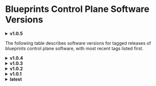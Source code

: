 <!-- Generated by release_change_audit.py on 2025-07-14 16:21:58 -->
<!-- New version v1.0.5 added to Control Plane Versions -->

# Blueprints Control Plane Software Versions

<details>
<summary><strong>v1.0.5</strong></summary>

## Software Used in Containers

|         Container Name          |  Provider  |      Name      |         Type         | Version |
| :-----------------------------: | :--------: | :------------: | :------------------: | :-----: |
| oci-corrino-cp / pod-util-amd64 |   Oracle   |  oraclelinux   |      Container       |    8    |
| oci-corrino-cp / pod-util-amd64 |   Python   |   python311    | Programming Language | 3.11.11 |
| oci-corrino-cp / pod-util-amd64 | Python Pip | python3.11-pip |   Package Manager    | 22.3.1  |
|         pod-util-amd64          |   Oracle   |    oci-cli     |     Application      |  3.12   |

---

---

## Python Packages

### Web Frameworks & Extensions

|    Package Name     | Version |
| :-----------------: | :-----: |
|       Django        |  5.1.3  |
|  django-extensions  |  3.2.3  |
| djangorestframework | 3.14.0  |
|       asgiref       |  3.8.1  |

### Servers & Runtimes

| Package Name | Version |
| :----------: | :-----: |
|   gunicorn   | 22.0.0  |

### Database Drivers

|  Package Name   | Version |
| :-------------: | :-----: |
| psycopg2-binary | 2.9.10  |
|    oracledb     |  2.5.0  |
|    sqlparse     |  0.5.0  |

### Cloud & Container SDKs

| Package Name | Version  |
| :----------: | :------: |
| kubernetes   |  30.1.0  |
|     oci      | 2.138.1  |

### HTTP Clients

| Package Name | Version |
| :----------: | :-----: |
|   requests   | 2.32.3  |

### Monitoring & Metrics

|    Package Name     | Version |
| :-----------------: | :-----: |
| prometheus_client   | 0.21.1  |

### Utilities & Validation

| Package Name | Version |
| :----------: | :-----: |
|  jsonschema  | 4.23.0  |
|  packaging   |  24.0   |

### Date & Time

| Package Name | Version |
| :----------: | :-----: |
|     pytz     | 2024.1  |

</details>


The following table describes software versions for tagged releases of blueprints control plane software, with most recent tags listed first.

<details>
<summary><strong>v1.0.4</strong></summary>

## Software Used in Containers

|         Container Name          |  Provider  |      Name      |         Type         | Version |
| :-----------------------------: | :--------: | :------------: | :------------------: | :-----: |
| oci-corrino-cp / pod-util-amd64 |   Oracle   |  oraclelinux   |      Container       |    8    |
| oci-corrino-cp / pod-util-amd64 |   Python   |   python311    | Programming Language | 3.11.11 |
| oci-corrino-cp / pod-util-amd64 | Python Pip | python3.11-pip |   Package Manager    | 22.3.1  |
|         pod-util-amd64          |   Oracle   |    oci-cli     |     Application      |  3.12   |

---

---

## Python Packages

### Web Frameworks & Extensions

|    Package Name     | Version |
| :-----------------: | :-----: |
|       Django        |  5.1.3  |
|  django-extensions  |  3.2.3  |
| djangorestframework | 3.14.0  |
|       asgiref       |  3.8.1  |

### Servers & Runtimes

| Package Name | Version |
| :----------: | :-----: |
|   gunicorn   | 22.0.0  |

### Database Drivers

|  Package Name   | Version |
| :-------------: | :-----: |
| psycopg2-binary | 2.9.10  |
|    oracledb     |  2.5.0  |
|    sqlparse     |  0.5.0  |

### Cloud & Container SDKs

| Package Name | Version |
| :----------: | :-----: |
|  kubernetes  | 30.1.0  |
|     oci      | 2.138.1 |

### HTTP Clients

| Package Name | Version |
| :----------: | :-----: |
|   requests   | 2.32.3  |

### Monitoring & Metrics

|   Package Name    | Version |
| :---------------: | :-----: |
| prometheus_client | 0.21.1  |

### Utilities & Validation

| Package Name | Version |
| :----------: | :-----: |
|  jsonschema  | 4.23.0  |

### Packaging & Versioning

| Package Name | Version |
| :----------: | :-----: |
|  packaging   |  24.0   |

### Date & Time

| Package Name | Version |
| :----------: | :-----: |
|     pytz     | 2024.1  |

</details>

<details>
<summary><strong>v1.0.3</strong></summary>

## Software Used in Containers

|         Container Name          |  Provider  |      Name      |         Type         | Version |
| :-----------------------------: | :--------: | :------------: | :------------------: | :-----: |
| oci-corrino-cp / pod-util-amd64 |   Oracle   |  oraclelinux   |      Container       |    8    |
| oci-corrino-cp / pod-util-amd64 |   Python   |   python311    | Programming Language | 3.11.11 |
| oci-corrino-cp / pod-util-amd64 | Python Pip | python3.11-pip |   Package Manager    | 22.3.1  |
|         pod-util-amd64          |   Oracle   |    oci-cli     |     Application      |  3.12   |

---

---

## Python Packages

### Web Frameworks & Extensions

|    Package Name     | Version |
| :-----------------: | :-----: |
|       Django        |  5.1.3  |
|  django-extensions  |  3.2.3  |
| djangorestframework | 3.14.0  |
|       asgiref       |  3.8.1  |

### Servers & Runtimes

| Package Name | Version |
| :----------: | :-----: |
|   gunicorn   | 22.0.0  |

### Database Drivers

|  Package Name   | Version |
| :-------------: | :-----: |
| psycopg2-binary | 2.9.10  |
|    oracledb     |  2.5.0  |
|    sqlparse     |  0.5.0  |

### Cloud & Container SDKs

| Package Name | Version |
| :----------: | :-----: |
|  kubernetes  | 30.1.0  |
|     oci      | 2.138.1 |

### Utilities & Validation

|   Package Name    | Version |
| :---------------: | :-----: |
|    jsonschema     | 4.23.0  |
|     packaging     |  24.0   |
|       pytz        | 2024.1  |
| prometheus_client | 0.21.1  |
|     requests      | 2.32.3  |

</details>

<details>
<summary><strong>v1.0.2</strong></summary>

## Software Used in Containers

|         Container Name          |  Provider  |      Name      |         Type         | Version |
| :-----------------------------: | :--------: | :------------: | :------------------: | :-----: |
| oci-corrino-cp / pod-util-amd64 |   Oracle   |  oraclelinux   |      Container       |    8    |
| oci-corrino-cp / pod-util-amd64 |   Python   |   python311    | Programming Language | 3.11.11 |
| oci-corrino-cp / pod-util-amd64 | Python Pip | python3.11-pip |   Package Manager    | 22.3.1  |
|         pod-util-amd64          |   Oracle   |    oci-cli     |     Application      |  3.12   |

---

---

## Python Packages

### Web Frameworks & Extensions

|    Package Name     | Version |
| :-----------------: | :-----: |
|       Django        |  5.1.3  |
|  django-extensions  |  3.2.3  |
| djangorestframework | 3.14.0  |
|       asgiref       |  3.8.1  |

### Servers & Runtimes

| Package Name | Version |
| :----------: | :-----: |
|   gunicorn   | 22.0.0  |

### Database Drivers

|  Package Name   | Version |
| :-------------: | :-----: |
| psycopg2-binary | 2.9.10  |
|    oracledb     |  2.5.0  |
|    sqlparse     |  0.5.0  |

### Cloud & Container SDKs

| Package Name | Version |
| :----------: | :-----: |
|  kubernetes  | 30.1.0  |
|     oci      | 2.138.1 |

### Utilities & Validation

| Package Name | Version |
| :----------: | :-----: |
|  jsonschema  | 4.23.0  |
|  packaging   |  24.0   |
|     pytz     | 2024.1  |
|   requests   | 2.32.3  |

### Monitoring

|   Package Name    | Version |
| :---------------: | :-----: |
| prometheus_client | 0.21.1  |

</details>

<details>
<summary><strong>v1.0.1</strong></summary>

## Software Used in Containers

|         Container Name          |  Provider  |      Name      |         Type         | Version |
| :-----------------------------: | :--------: | :------------: | :------------------: | :-----: |
| oci-corrino-cp / pod-util-amd64 |   Oracle   |  oraclelinux   |      Container       |    8    |
| oci-corrino-cp / pod-util-amd64 |   Python   |   python311    | Programming Language | 3.11.11 |
| oci-corrino-cp / pod-util-amd64 | Python Pip | python3.11-pip |   Package Manager    | 22.3.1  |
|         pod-util-amd64          |   Oracle   |    oci-cli     |     Application      |  3.12   |

---

---

## Python Packages

|    Package Name     | Version |
| :-----------------: | :-----: |
|       Django        |  5.1.3  |
|  django-extensions  |  3.2.3  |
| djangorestframework | 3.14.0  |
|      gunicorn       | 22.0.0  |
|     jsonschema      | 4.23.0  |
|     kubernetes      | 30.1.0  |
|      packaging      |  24.0   |
|   psycopg2-binary   | 2.9.10  |
|        pytz         | 2024.1  |
|      sqlparse       |  0.5.0  |
|         oci         | 2.138.1 |
|       asgiref       |  3.8.1  |
|      oracledb       |  2.5.0  |
|  prometheus_client  | 0.21.1  |
|      requests       | 2.32.3  |

</details>

<details>
<summary><strong>latest</strong></summary>

## Software Used in Containers

|         Container Name          |  Provider  |      Name      |         Type         | Version |
| :-----------------------------: | :--------: | :------------: | :------------------: | :-----: |
| oci-corrino-cp / pod-util-amd64 |   Oracle   |  oraclelinux   |      Container       |    8    |
| oci-corrino-cp / pod-util-amd64 |   Python   |   python311    | Programming Language | 3.11.11 |
| oci-corrino-cp / pod-util-amd64 | Python Pip | python3.11-pip |   Package Manager    | 22.3.1  |
|         pod-util-amd64          |   Oracle   |    oci-cli     |     Application      |  3.12   |

---

---

## Python Packages

|    Package Name     | Version |
| :-----------------: | :-----: |
|       Django        |  5.1.3  |
|  django-extensions  |  3.2.3  |
| djangorestframework | 3.14.0  |
|      gunicorn       | 22.0.0  |
|     jsonschema      | 4.23.0  |
|     kubernetes      | 30.1.0  |
|      packaging      |  24.0   |
|   psycopg2-binary   | 2.9.10  |
|        pytz         | 2024.1  |
|      sqlparse       |  0.5.0  |
|         oci         | 2.138.1 |
|       asgiref       |  3.8.1  |
|      oracledb       |  2.5.0  |
|  prometheus_client  | 0.21.1  |

</details>
